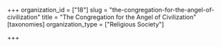 +++
organization_id = ["18"]
slug = "the-congregation-for-the-angel-of-civilization"
title = "The Congregation for the Angel of Civilization"
[taxonomies]
organization_type = ["Religious Society"]

+++


